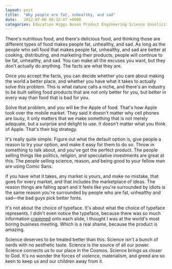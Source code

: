 ```yaml
---
layout: post
title:  "Why people are fat, unhealthy, and sad"
date:   2012-07-06 00:32:47 +0000
categories: Education Higgs Boson Product Engineering Science Unsolicited Advice
---
```



There's nutritious food, and there's delicious food, and thinking those are different types of food makes people fat, unhealthy, and sad. As long as the people who sell food that makes people fat, unhealthy, and sad are better at cooking, distributing, and marketing their products, people will continue to be fat, unhealthy, and sad. You can make all the excuses you want, but they don't actually do anything. The facts are what they are.



Once you accept the facts, you can decide whether you care about making the world a better place, and whether you have what it takes to actually solve this problem. This is what nature calls a niche, and there's an industry to be built selling food products that are not only better for you, but better in every way than food that is bad for you.



Solve that problem, and you will be the Apple of food. That's how Apple took over the mobile market. They said it doesn't matter why cell phones are lousy, it only matters that we make something that is not merely adequate, but a surprise and delight to use. It doesn't matter what you think of Apple. That's their big strategy. 



It's really quite simple. Figure out what the default option is, give people a reason to try your option, and make it easy for them to do so. Throw in something to talk about, and you've got the perfect product. The people selling things like politics, religion, and speculative investments are great at this. The people selling science, reason, and being good to your fellow man are using Comic Sans.



If you have what it takes, any market is yours, and make no mistake, that goes for every market, and that includes the marketplace of ideas. The reason things are falling apart and it feels like you're surrounded by idiots is the same reason you're surrounded by people who are fat, unhealthy and sad—the bad guys pick better fonts.



It's not about the choice of typeface. It's about what the choice of typeface represents. I didn't even notice the typeface, because there was so much information <a href="http://www.anorak.co.uk/wp-content/uploads/2012/07/higgs-boson.jpg">crammed</a> onto each slide, I thought I was at the world's most boring business meeting. Which is a real shame, because the product is amazing.



Science deserves to be treated better than this. Science isn't a bunch of nerds with no aesthetic taste. Science is the source of all our power. Science connects us to our place in the Cosmos. Science brings us closer to God. It's no wonder the forces of violence, materialism, and greed are so keen to keep us and our children away from it.


